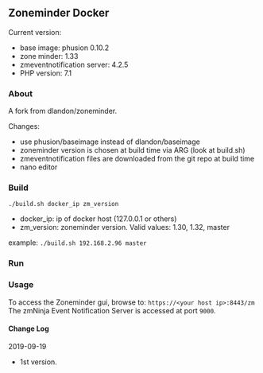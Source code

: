 ## Zoneminder Docker
Current version: 
* base image: phusion 0.10.2
* zone minder: 1.33
* zmeventnotification server: 4.2.5
* PHP version: 7.1

### About
A fork from dlandon/zoneminder.

Changes:
* use phusion/baseimage instead of dlandon/baseimage
* zoneminder version is chosen at build time via ARG (look at build.sh)
* zmeventnotification files are downloaded from the git repo at build time
* nano editor

### Build
`./build.sh docker_ip zm_version`
* docker_ip: ip of docker host (127.0.0.1 or others)
* zm_version: zoneminder version. Valid values: 1.30, 1.32, master

example:
`./build.sh 192.168.2.96 master`

### Run

### Usage

To access the Zoneminder gui, browse to: `https://<your host ip>:8443/zm`
The zmNinja Event Notification Server is accessed at port `9000`.  

#### Change Log

2019-09-19
- 1st version.
